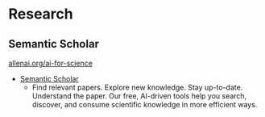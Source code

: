 # Research

## Semantic Scholar

[allenai.org/ai-for-science](https://allenai.org/ai-for-science)

- [Semantic Scholar](https://www.semanticscholar.org/)
    - Find relevant papers. Explore new knowledge. Stay up-to-date. Understand the paper. Our free, AI-driven tools help you search, discover, and consume scientific knowledge in more efficient ways.

